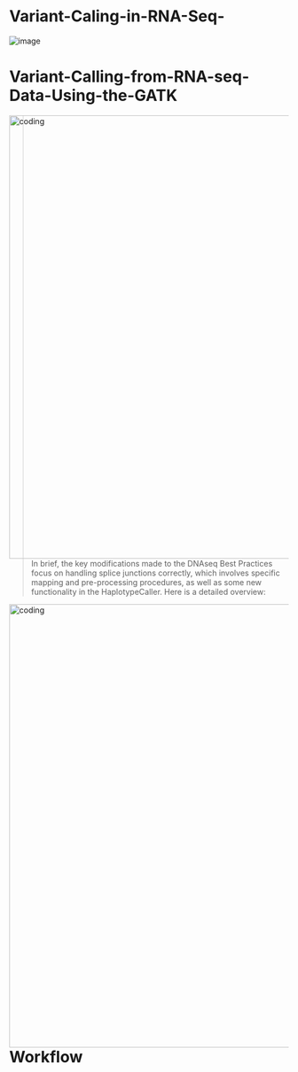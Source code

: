 # Variant-Caling-in-RNA-Seq-
![image](https://media.springernature.com/lw685/springer-static/image/chp%3A10.1007%2F978-1-0716-2293-3_13/MediaObjects/504146_1_En_13_Fig1_HTML.png)
# Variant-Calling-from-RNA-seq-Data-Using-the-GATK
<img align="right" alt="coding" width ="800" src= "https://camo.githubusercontent.com/8dd320d95014aec88352fc2dd35a837cf5614910bd2f7d5f3a44a73207d6de55/68747470733a2f2f75732e762d63646e2e6e65742f353031393739362f75706c6f6164732f46696c6555706c6f61642f66612f6536306563663839626431623236343564396663653638636366333931392e706e67">

>In brief, the key modifications made to the DNAseq Best Practices focus on handling splice junctions correctly, which involves specific mapping and pre-processing procedures, as well as some new functionality in the HaplotypeCaller. Here is a detailed overview:
<img align= "right" alt="coding" width="800" src="https://camo.githubusercontent.com/032092918e223dd9f9e6e787e103e1a435bdbf0edf6cc67b1bd20ebd2aa94234/68747470733a2f2f75732e762d63646e2e6e65742f353031393739362f75706c6f6164732f46696c6555706c6f61642f63392f6163343637383462653339663331666139373662356163393434646531372e706e67">

# Workflow

